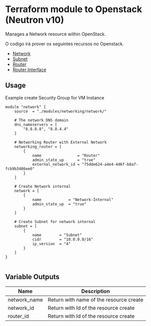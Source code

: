 # Terraform module to Openstack (Neutron v10)
Manages a Network resource within OpenStack.

O codigo irá prover os seguintes recursos no Openstack.
* [Network](https://www.terraform.io/docs/providers/openstack/r/networking_network_v2.html)
* [Subnet](https://www.terraform.io/docs/providers/openstack/r/networking_subnet_v2.html)
* [Router](https://www.terraform.io/docs/providers/openstack/r/networking_router_v2.html)
* [Router Interface](https://www.terraform.io/docs/providers/openstack/r/networking_router_interface_v2.html)


## Usage
Example create Security Group for VM Instance

```hcl
module "network" {
    source  = "./modules/networking/network/"

    # The network DNS domain
    dns_nameservers = [ 
        "8.8.8.8", "8.8.4.4"
    ]
    
    # Networking Router with External Network
    networking_router = [
        {
            name                = "Router"
            admin_state_up      = "true"
            external_network_id = "75dde624-a4e4-4d6f-b8a7-fcb9b3486ee6"
        }
    ]
    
    # Create Network internal
    network = [
        {
            name            = "Network-Internal"
            admin_state_up  = "true"
        }
    ]
    
    # Create Subnet for network internal
    subnet = [
        {
            name        = "Subnet"
            cidr        = "10.0.0.0/16"
            ip_version  = "4"
        }
    ]
}


```

## Variable Outputs

| Name | Description |
| ---- | ----------- |
| network_name | Return with name of the resource create |
| network_id | Return with Id of the resource create |
| router_id | Return with Id of the resource create |